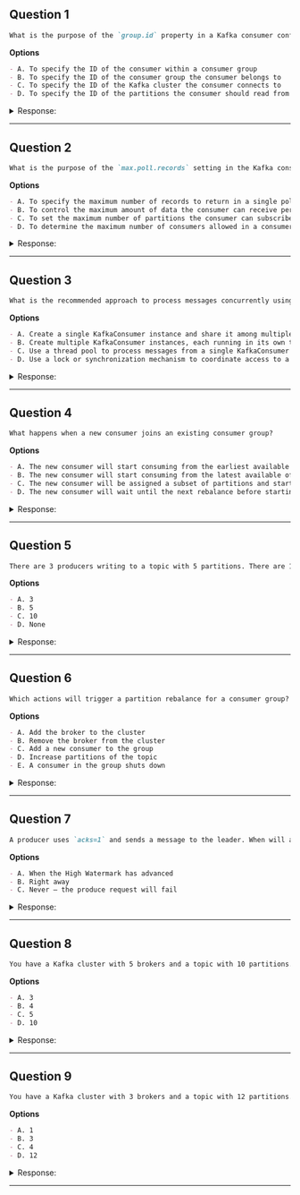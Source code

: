 ## Question 1

```markdown
What is the purpose of the `group.id` property in a Kafka consumer configuration?
```

**Options**

```markdown
- A. To specify the ID of the consumer within a consumer group
- B. To specify the ID of the consumer group the consumer belongs to
- C. To specify the ID of the Kafka cluster the consumer connects to
- D. To specify the ID of the partitions the consumer should read from
```

<details><summary>Response:</summary>

**Answer:** B

**Explanation:**

```markdown
`group.id` identifies the consumer group to which the consumer belongs. Consumers with the same group ID share partition consumption and offset commits.

- A. Incorrect — consumer instance ID is not `group.id`.
- B. Correct — identifies the consumer group.
- C. Incorrect — Kafka cluster ID is configured elsewhere.
- D. Incorrect — partitions are assigned separately.
```

</details>

---

## Question 2

```markdown
What is the purpose of the `max.poll.records` setting in the Kafka consumer configuration?
```

**Options**

```markdown
- A. To specify the maximum number of records to return in a single poll
- B. To control the maximum amount of data the consumer can receive per second
- C. To set the maximum number of partitions the consumer can subscribe to
- D. To determine the maximum number of consumers allowed in a consumer group
```

<details><summary>Response:</summary>

**Answer:** A

**Explanation:**

```markdown
The `max.poll.records` setting specifies the maximum number of records returned in a single call to `poll()`. This allows controlling batch size for memory and processing reasons.

- A. Correct — controls maximum records per poll.
- B. It does not control data rate per second.
- C. Number of partitions is unrelated.
- D. Consumer group size is not controlled here.
```

</details>

---

## Question 3

```markdown
What is the recommended approach to process messages concurrently using the KafkaConsumer?
```

**Options**

```markdown
- A. Create a single KafkaConsumer instance and share it among multiple threads
- B. Create multiple KafkaConsumer instances, each running in its own thread
- C. Use a thread pool to process messages from a single KafkaConsumer instance
- D. Use a lock or synchronization mechanism to coordinate access to a shared KafkaConsumer instance
```

<details><summary>Response:</summary>

**Answer:** B

**Explanation:**

```markdown
KafkaConsumer is not thread-safe. The recommended approach is to create multiple consumer instances, each in its own thread, allowing safe concurrent consumption.

- A. Incorrect — sharing one consumer across threads is unsafe.
- B. Correct — multiple consumers for concurrency.
- C. Incorrect — a single consumer with thread pool is unsafe.
- D. Incorrect — locking adds complexity and is discouraged.
```

</details>

---

## Question 4

```markdown
What happens when a new consumer joins an existing consumer group?
```

**Options**

```markdown
- A. The new consumer will start consuming from the earliest available offset for all partitions
- B. The new consumer will start consuming from the latest available offset for all partitions
- C. The new consumer will be assigned a subset of partitions and start consuming from the last committed offset for each partition
- D. The new consumer will wait until the next rebalance before starting to consume
```

<details><summary>Response:</summary>

**Answer:** C

**Explanation:**

```markdown
When a new consumer joins an existing group, Kafka triggers a rebalance to distribute partitions among all consumers. The new consumer gets a subset of partitions and resumes from the last committed offset for each.

- A. Incorrect — offset depends on last committed offset.
- B. Incorrect — offset depends on last committed offset.
- C. Correct — rebalance and resume from committed offsets.
- D. Incorrect — rebalance happens immediately.
```

</details>

---

## Question 5

```markdown
There are 3 producers writing to a topic with 5 partitions. There are 10 consumers in the same consumer group. How many consumers will remain idle?
```

**Options**

```markdown
- A. 3
- B. 5
- C. 10
- D. None
```

<details><summary>Response:</summary>

**Answer:** B

**Explanation:**

```markdown
Only 5 partitions are available, so only 5 consumers can be assigned partitions. The other 5 consumers remain idle.

- A. Incorrect.
- B. Correct — 5 consumers idle.
- C. Incorrect.
- D. Incorrect.
```

</details>

---

## Question 6

```markdown
Which actions will trigger a partition rebalance for a consumer group? (Select 3)
```

**Options**

```markdown
- A. Add the broker to the cluster
- B. Remove the broker from the cluster
- C. Add a new consumer to the group
- D. Increase partitions of the topic
- E. A consumer in the group shuts down
```

<details><summary>Response:</summary>

**Answer:** C, D, E

**Explanation:**

```markdown
Rebalances occur when consumers join or leave the group or when partitions change.

- A. Adding brokers does not trigger rebalance.
- B. Removing brokers does not trigger rebalance.
- C. Adding a consumer triggers rebalance.
- D. Increasing partitions triggers rebalance.
- E. Consumer shutdown triggers rebalance.
```

</details>

---

## Question 7

```markdown
A producer uses `acks=1` and sends a message to the leader. When will a consumer see this message?
```

**Options**

```markdown
- A. When the High Watermark has advanced
- B. Right away
- C. Never — the produce request will fail
```

<details><summary>Response:</summary>

**Answer:** A

**Explanation:**

```markdown
Consumers only read messages up to the High Watermark (HW), which advances after the message is replicated to all in-sync replicas. With `acks=1`, only the leader acknowledges the write, so the HW advances later.

- A. Correct — consumer sees message after HW advances.
- B. Incorrect — consumer does not see immediately.
- C. Incorrect — message does not fail.
```

</details>

---



## Question 8

```markdown  
You have a Kafka cluster with 5 brokers and a topic with 10 partitions. You want to consume messages from this topic using a consumer group with 3 consumers. What is the maximum number of partitions that can be assigned to a single consumer?  
```  

**Options**
```markdown  
- A. 3  
- B. 4  
- C. 5  
- D. 10  
```  

<details><summary>Response:</summary>  

**Answer:** B

**Explanation:**

```markdown  
Kafka distributes partitions as evenly as possible among consumers.  

- A. Would leave 1 partition unassigned  
- B. Correct. 4+3+3 distribution covers all 10 partitions  
- C. Would require at least 2 consumers with 5 partitions each  
- D. All partitions can't be assigned to one consumer in a group  
```  

</details>  

---  

## Question 9

```markdown  
You have a Kafka cluster with 3 brokers and a topic with 12 partitions. You want to create a consumer group with 4 consumers to consume messages from this topic. How many consumers will be actively consuming messages?  
```  

**Options**
```markdown  
- A. 1  
- B. 3  
- C. 4  
- D. 12  
```  

<details><summary>Response:</summary>  

**Answer:** C

**Explanation:**

```markdown  
All consumers will be active when partitions > consumers.  

- A. Would leave 11 partitions unprocessed  
- B. Would leave 3 partitions unprocessed  
- C. Correct. 12 partitions distributed to 4 consumers (3 each)  
- D. Consumers can't be assigned more than one partition each  
```  

</details>  

---  
